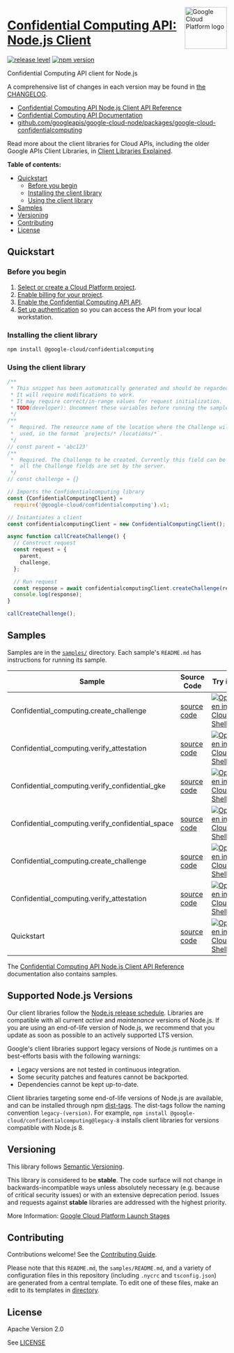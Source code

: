 [//]: # "This README.md file is auto-generated, all changes to this file will be lost."
[//]: # "To regenerate it, use `python -m synthtool`."
<img src="https://avatars2.githubusercontent.com/u/2810941?v=3&s=96" alt="Google Cloud Platform logo" title="Google Cloud Platform" align="right" height="96" width="96"/>

# [Confidential Computing API: Node.js Client](https://github.com/googleapis/google-cloud-node/tree/main/packages/google-cloud-confidentialcomputing)

[![release level](https://img.shields.io/badge/release%20level-stable-brightgreen.svg?style=flat)](https://cloud.google.com/terms/launch-stages)
[![npm version](https://img.shields.io/npm/v/@google-cloud/confidentialcomputing.svg)](https://www.npmjs.org/package/@google-cloud/confidentialcomputing)




Confidential Computing API client for Node.js


A comprehensive list of changes in each version may be found in
[the CHANGELOG](https://github.com/googleapis/google-cloud-node/tree/main/packages/google-cloud-confidentialcomputing/CHANGELOG.md).

* [Confidential Computing API Node.js Client API Reference][client-docs]
* [Confidential Computing API Documentation][product-docs]
* [github.com/googleapis/google-cloud-node/packages/google-cloud-confidentialcomputing](https://github.com/googleapis/google-cloud-node/tree/main/packages/google-cloud-confidentialcomputing)

Read more about the client libraries for Cloud APIs, including the older
Google APIs Client Libraries, in [Client Libraries Explained][explained].

[explained]: https://cloud.google.com/apis/docs/client-libraries-explained

**Table of contents:**


* [Quickstart](#quickstart)
  * [Before you begin](#before-you-begin)
  * [Installing the client library](#installing-the-client-library)
  * [Using the client library](#using-the-client-library)
* [Samples](#samples)
* [Versioning](#versioning)
* [Contributing](#contributing)
* [License](#license)

## Quickstart

### Before you begin

1.  [Select or create a Cloud Platform project][projects].
1.  [Enable billing for your project][billing].
1.  [Enable the Confidential Computing API API][enable_api].
1.  [Set up authentication][auth] so you can access the
    API from your local workstation.

### Installing the client library

```bash
npm install @google-cloud/confidentialcomputing
```


### Using the client library

```javascript
/**
 * This snippet has been automatically generated and should be regarded as a code template only.
 * It will require modifications to work.
 * It may require correct/in-range values for request initialization.
 * TODO(developer): Uncomment these variables before running the sample.
 */
/**
 *  Required. The resource name of the location where the Challenge will be
 *  used, in the format `projects/* /locations/*`.
 */
// const parent = 'abc123'
/**
 *  Required. The Challenge to be created. Currently this field can be empty as
 *  all the Challenge fields are set by the server.
 */
// const challenge = {}

// Imports the Confidentialcomputing library
const {ConfidentialComputingClient} =
  require('@google-cloud/confidentialcomputing').v1;

// Instantiates a client
const confidentialcomputingClient = new ConfidentialComputingClient();

async function callCreateChallenge() {
  // Construct request
  const request = {
    parent,
    challenge,
  };

  // Run request
  const response = await confidentialcomputingClient.createChallenge(request);
  console.log(response);
}

callCreateChallenge();

```



## Samples

Samples are in the [`samples/`](https://github.com/googleapis/google-cloud-node/tree/main/packages/google-cloud-confidentialcomputing/samples) directory. Each sample's `README.md` has instructions for running its sample.

| Sample                      | Source Code                       | Try it |
| --------------------------- | --------------------------------- | ------ |
| Confidential_computing.create_challenge | [source code](https://github.com/googleapis/google-cloud-node/blob/main/packages/google-cloud-confidentialcomputing/samples/generated/v1/confidential_computing.create_challenge.js) | [![Open in Cloud Shell][shell_img]](https://console.cloud.google.com/cloudshell/open?git_repo=https://github.com/googleapis/google-cloud-node&page=editor&open_in_editor=packages/google-cloud-confidentialcomputing/samples/generated/v1/confidential_computing.create_challenge.js,packages/google-cloud-confidentialcomputing/samples/README.md) |
| Confidential_computing.verify_attestation | [source code](https://github.com/googleapis/google-cloud-node/blob/main/packages/google-cloud-confidentialcomputing/samples/generated/v1/confidential_computing.verify_attestation.js) | [![Open in Cloud Shell][shell_img]](https://console.cloud.google.com/cloudshell/open?git_repo=https://github.com/googleapis/google-cloud-node&page=editor&open_in_editor=packages/google-cloud-confidentialcomputing/samples/generated/v1/confidential_computing.verify_attestation.js,packages/google-cloud-confidentialcomputing/samples/README.md) |
| Confidential_computing.verify_confidential_gke | [source code](https://github.com/googleapis/google-cloud-node/blob/main/packages/google-cloud-confidentialcomputing/samples/generated/v1/confidential_computing.verify_confidential_gke.js) | [![Open in Cloud Shell][shell_img]](https://console.cloud.google.com/cloudshell/open?git_repo=https://github.com/googleapis/google-cloud-node&page=editor&open_in_editor=packages/google-cloud-confidentialcomputing/samples/generated/v1/confidential_computing.verify_confidential_gke.js,packages/google-cloud-confidentialcomputing/samples/README.md) |
| Confidential_computing.verify_confidential_space | [source code](https://github.com/googleapis/google-cloud-node/blob/main/packages/google-cloud-confidentialcomputing/samples/generated/v1/confidential_computing.verify_confidential_space.js) | [![Open in Cloud Shell][shell_img]](https://console.cloud.google.com/cloudshell/open?git_repo=https://github.com/googleapis/google-cloud-node&page=editor&open_in_editor=packages/google-cloud-confidentialcomputing/samples/generated/v1/confidential_computing.verify_confidential_space.js,packages/google-cloud-confidentialcomputing/samples/README.md) |
| Confidential_computing.create_challenge | [source code](https://github.com/googleapis/google-cloud-node/blob/main/packages/google-cloud-confidentialcomputing/samples/generated/v1alpha1/confidential_computing.create_challenge.js) | [![Open in Cloud Shell][shell_img]](https://console.cloud.google.com/cloudshell/open?git_repo=https://github.com/googleapis/google-cloud-node&page=editor&open_in_editor=packages/google-cloud-confidentialcomputing/samples/generated/v1alpha1/confidential_computing.create_challenge.js,packages/google-cloud-confidentialcomputing/samples/README.md) |
| Confidential_computing.verify_attestation | [source code](https://github.com/googleapis/google-cloud-node/blob/main/packages/google-cloud-confidentialcomputing/samples/generated/v1alpha1/confidential_computing.verify_attestation.js) | [![Open in Cloud Shell][shell_img]](https://console.cloud.google.com/cloudshell/open?git_repo=https://github.com/googleapis/google-cloud-node&page=editor&open_in_editor=packages/google-cloud-confidentialcomputing/samples/generated/v1alpha1/confidential_computing.verify_attestation.js,packages/google-cloud-confidentialcomputing/samples/README.md) |
| Quickstart | [source code](https://github.com/googleapis/google-cloud-node/blob/main/packages/google-cloud-confidentialcomputing/samples/quickstart.js) | [![Open in Cloud Shell][shell_img]](https://console.cloud.google.com/cloudshell/open?git_repo=https://github.com/googleapis/google-cloud-node&page=editor&open_in_editor=packages/google-cloud-confidentialcomputing/samples/quickstart.js,packages/google-cloud-confidentialcomputing/samples/README.md) |



The [Confidential Computing API Node.js Client API Reference][client-docs] documentation
also contains samples.

## Supported Node.js Versions

Our client libraries follow the [Node.js release schedule](https://github.com/nodejs/release#release-schedule).
Libraries are compatible with all current _active_ and _maintenance_ versions of
Node.js.
If you are using an end-of-life version of Node.js, we recommend that you update
as soon as possible to an actively supported LTS version.

Google's client libraries support legacy versions of Node.js runtimes on a
best-efforts basis with the following warnings:

* Legacy versions are not tested in continuous integration.
* Some security patches and features cannot be backported.
* Dependencies cannot be kept up-to-date.

Client libraries targeting some end-of-life versions of Node.js are available, and
can be installed through npm [dist-tags](https://docs.npmjs.com/cli/dist-tag).
The dist-tags follow the naming convention `legacy-(version)`.
For example, `npm install @google-cloud/confidentialcomputing@legacy-8` installs client libraries
for versions compatible with Node.js 8.

## Versioning

This library follows [Semantic Versioning](http://semver.org/).



This library is considered to be **stable**. The code surface will not change in backwards-incompatible ways
unless absolutely necessary (e.g. because of critical security issues) or with
an extensive deprecation period. Issues and requests against **stable** libraries
are addressed with the highest priority.






More Information: [Google Cloud Platform Launch Stages][launch_stages]

[launch_stages]: https://cloud.google.com/terms/launch-stages

## Contributing

Contributions welcome! See the [Contributing Guide](https://github.com/googleapis/google-cloud-node/blob/main/CONTRIBUTING.md).

Please note that this `README.md`, the `samples/README.md`,
and a variety of configuration files in this repository (including `.nycrc` and `tsconfig.json`)
are generated from a central template. To edit one of these files, make an edit
to its templates in
[directory](https://github.com/googleapis/synthtool).

## License

Apache Version 2.0

See [LICENSE](https://github.com/googleapis/google-cloud-node/blob/main/LICENSE)

[client-docs]: https://cloud.google.com/nodejs/docs/reference/confidentialcomputing/latest
[product-docs]: https://cloud.google.com/confidential-computing
[shell_img]: https://gstatic.com/cloudssh/images/open-btn.png
[projects]: https://console.cloud.google.com/project
[billing]: https://support.google.com/cloud/answer/6293499#enable-billing
[enable_api]: https://console.cloud.google.com/flows/enableapi?apiid=confidentialcomputing.googleapis.com
[auth]: https://cloud.google.com/docs/authentication/external/set-up-adc-local


[//]: # "partials.introduction"
